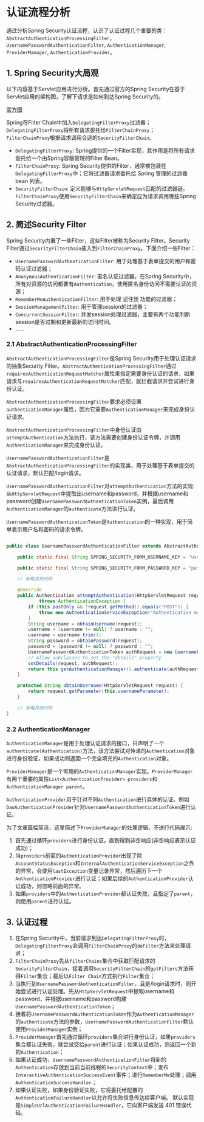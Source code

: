 # 认证流程分析

通过分析Spring Security认证流程，认识了认证过程几个重要的类：`AbstractAuthenticationProcessingFilter`，`UsernamePasswordAuthenticationFilter`, `AuthenticationManager`, `ProviderManager`, `AuthenticationProvider`。

## 1. Spring Security大局观
以下内容基于Servlet应用进行分析。首先通过官方的Spring Security在基于Servlet应用的架构图，了解下请求是如何到达Spring Security的。

[官方图](aaaa)

Spring在Filter Chain中加入`DelegatingFilterProxy`过滤器；`DelegatingFilterProxy`将所有请求委托给`FilterChainProxy`；`FilterChainProxy`根据请求调用合适的`SecurityFilterChain`。

- `DelegatingFilterProxy`: Spring提供的一个Filter实现，其作用是将所有请求委托给一个由Spring容器管理的Filter Bean。
- `FilterChainProxy`: Spring Security提供的Filter，通常被包装在`DelegatingFilterProxy`中；它将过滤器请求委托给 Spring 管理的过滤器 bean 列表。
- `SecurityFilterChain`: 定义能够与`HttpServletRequest`匹配的过滤器链。`FilterChainProxy`使用`SecurityFilterChain`来确定应为请求调用哪些Spring Security过滤器。

## 2. 简述Security Filter

Spring Security内置了一些Filter，这些Filter被称为Security Filter。Security Filter通过`SecurityFilterChain`插入到`FilterChainProxy`。下面介绍一些Filter：

- `UsernamePasswordAuthenticationFilter`: 用于处理基于表单提交的用户和密码认证过滤器；
- `AnonymousAuthenticationFilter`: 匿名认证过滤器，在Spring Security中，所有对资源的访问都要有`Authentication`，使用匿名身份访问不需要认证的资源；
- `RememberMeAuthenticationFilter`: 用于处理 记住我 功能的过滤器；
- `SessionManagementFilter`: 用于管理session的过滤器；
- `ConcurrentSessionFilter`: 并发session处理过滤器，主要有两个功能判断session是否过期和更新最新的访问时间。
- ......

### 2.1 AbstractAuthenticationProcessingFilter

`AbstractAuthenticationProcessingFilter`是Spring Security用于处理认证请求的抽象Security Filter。`AbstractAuthenticationProcessingFilter`通过`requiresAuthenticationRequestMatcher`属性来指定需要身份认证的请求，如果请求与`requiresAuthenticationRequestMatcher`匹配，就拦截请求并尝试进行身份认证。

`AbstractAuthenticationProcessingFilter`要求必须设置`authenticationManager`属性，因为它需要`AuthenticationManager`来完成身份认证请求。

`AbstractAuthenticationProcessingFilter`中身份认证由`attemptAuthentication`方法执行，该方法需要创建身份认证令牌，并调用`AuthenticationManager`来完成身份认证。

`UsernamePasswordAuthenticationFilter`是`AbstractAuthenticationProcessingFilter`的实现类，用于处理基于表单提交的认证请求，默认匹配/login请求。

`UsernamePasswordAuthenticationFilter`对`attemptAuthentication`方法的实现: 从`HttpServletRequest`中提取出username和password，并根据username和password创建`UsernamePasswordAuthenticationToken`实例，最后调用`AuthenticationManager`的`authenticate`方法进行认证。

`UsernamePasswordAuthenticationToken`是`Authentication`的一种实现，用于简单表示用户名和密码的请求令牌。

```java

public class UsernamePasswordAuthenticationFilter extends AbstractAuthenticationProcessingFilter {

	public static final String SPRING_SECURITY_FORM_USERNAME_KEY = "username";

	public static final String SPRING_SECURITY_FORM_PASSWORD_KEY = "password";

	// 省略其他代码

	@Override
	public Authentication attemptAuthentication(HttpServletRequest request, HttpServletResponse response)
			throws AuthenticationException {
		if (this.postOnly && !request.getMethod().equals("POST")) {
			throw new AuthenticationServiceException("Authentication method not supported: " + request.getMethod());
		}
		String username = obtainUsername(request);
		username = (username != null) ? username : "";
		username = username.trim();
		String password = obtainPassword(request);
		password = (password != null) ? password : "";
		UsernamePasswordAuthenticationToken authRequest = new UsernamePasswordAuthenticationToken(username, password);
		// Allow subclasses to set the "details" property
		setDetails(request, authRequest);
		return this.getAuthenticationManager().authenticate(authRequest);
	}

	protected String obtainUsername(HttpServletRequest request) {
        return request.getParameter(this.usernameParameter);
    }

    // 省略其他代码
}

```

### 2.2 AuthenticationManager

`AuthenticationManager`是用于处理认证请求的接口，只声明了一个`authenticate(Authentication)`方法，该方法尝试对传递的`Authentication`对象进行身份验证，如果成功则返回一个完全填充的`Authentication`对象。

`ProviderManager`是一个常用的`AuthenticationManager`实现。`ProviderManager`有两个重要的属性`List<AuthenticationProvider> providers`和`AuthenticationManager parent`。 

`AuthenticationProvider`用于针对不同`Authentication`进行具体的认证。例如`DaoAuthenticationProvider`针对`UsernamePasswordAuthenticationToken`进行认证。

为了文章篇幅简洁，这里简述下`ProviderManager`的处理逻辑，不进行代码展示:

1. 首先通过循环`providers`进行身份认证，直到得到非空响应(非空响应表示认证成功)；
2. 当`providers`前面的`AuthenticationProvider`出现了除`AccountStatusException`和`InternalAuthenticationServiceException`之外的异常，会使用`lastException`变量记录异常，然后遍历下一个`AuthenticationProvider`进行认证；如果后续的`AuthenticationProvider`认证成功，则忽略前面的异常。
3. 如果`providers`中的`AuthenticationProvider`都认证失败，且指定了`parent`，则使用`parent`进行认证。

## 3. 认证过程

1. 在Spring Security中，当前请求到达`DelegatingFilterProxy`时，`DelegatingFilterProxy`会调用`FilterChainProxy`的`doFilter`方法来处理请求；
2. `FilterChainProxy`先从`filterChains`集合中获取匹配请求的`SecurityFilterChain`，接着调用`SecurityFilterChain`的`getFilters`方法获得`Filter`集合；最后以`Filter Chain`方式执行`Filter`集合；
3. 当执行到`UsernamePasswordAuthenticationFilter`，且是/login请求时，则开始尝试进行认证处理。先从`HttpServletRequest`中提取username和password，并根据username和password构建`UsernamePasswordAuthenticationToken`；
4. 接着将`UsernamePasswordAuthenticationToken`作为`AuthenticationManager`的`authenticate`方法的参数，`UsernamePasswordAuthenticationFilter`默认使用`ProviderManager`实例；
5. `ProviderManager`首先通过循环`providers`集合进行身份认证，如果`providers`集合都认证失败，就尝试交给`parent`进行认证；如果认证成功，则返回一个新的`Authentication`；
6. 如果认证成功，`UsernamePasswordAuthenticationFilter`将新的`Authentication`存放到当前当前线程的`SecurityContext`中；发布`InteractiveAuthenticationSuccessEvent`事件；进行`RememberMe`处理；调用`AuthenticationSuccessHandler`；
7. 如果认证失败，如果身份验证失败，它将委托给配置的`AuthenticationFailureHandler`以允许将失败信息传达给客户端。 默认实现是`SimpleUrlAuthenticationFailureHandler`，它向客户端发送 401 错误代码。